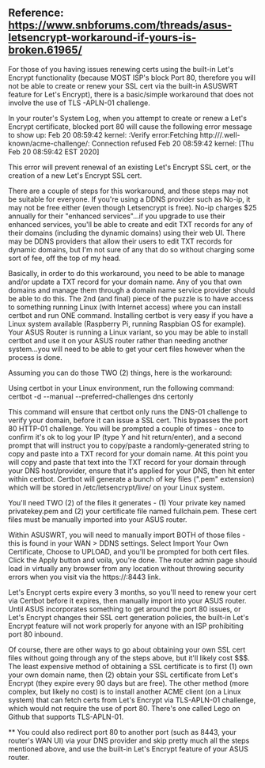 ## Reference: https://www.snbforums.com/threads/asus-letsencrypt-workaround-if-yours-is-broken.61965/

For those of you having issues renewing certs using the built-in Let's Encrypt functionality (because MOST ISP's block Port 80, therefore you will not be able to create or renew your SSL cert via the built-in ASUSWRT feature for Let's Encrypt), there is a basic/simple workaround that does not involve the use of TLS -APLN-01 challenge.

In your router's System Log, when you attempt to create or renew a Let's Encrypt certificate, blocked port 80 will cause the following error message to show up:
Feb 20 08:59:42 kernel: <your-domain-name>:Verify error:Fetching http://<your-domain-name>/.well-known/acme-challenge/<random-characters>: Connection refused
Feb 20 08:59:42 kernel: [Thu Feb 20 08:59:42 EST 2020]

This error will prevent renewal of an existing Let's Encrypt SSL cert, or the creation of a new Let's Encrypt SSL cert.

There are a couple of steps for this workaround, and those steps may not be suitable for everyone. If you're using a DDNS provider such as No-ip, it may not be free either (even though Letsencrypt is free). No-ip charges $25 annually for their "enhanced services"...if you upgrade to use their enhanced services, you'll be able to create and edit TXT records for any of their domains (including the dynamic domains) using their web UI. There may be DDNS providers that allow their users to edit TXT records for dynamic domains, but I'm not sure of any that do so without charging some sort of fee, off the top of my head.

Basically, in order to do this workaround, you need to be able to manage and/or update a TXT record for your domain name. Any of you that own domains and manage them through a domain name service provider should be able to do this. The 2nd (and final) piece of the puzzle is to have access to something running Linux (with Internet access) where you can install certbot and run ONE command. Installing certbot is very easy if you have a Linux system available (Raspberry Pi, running Raspbian OS for example). Your ASUS Router is running a Linux variant, so you may be able to install certbot and use it on your ASUS router rather than needing another system...you will need to be able to get your cert files however when the process is done.

Assuming you can do those TWO (2) things, here is the workaround:

Using certbot in your Linux environment, run the following command:
certbot -d <your-domain-name-goes-here> --manual --preferred-challenges dns certonly

This command will ensure that certbot only runs the DNS-01 challenge to verify your domain, before it can issue a SSL cert. This bypasses the port 80 HTTP-01 challenge. You will be prompted a couple of times - once to confirm it's ok to log your IP (type Y and hit return/enter), and a second prompt that will instruct you to copy/paste a randomly-generated string to copy and paste into a TXT record for your domain name. At this point you will copy and paste that text into the TXT record for your domain through your DNS host/provider, ensure that it's applied for your DNS, then hit enter within certbot. Certbot will generate a bunch of key files (".pem" extension) which will be stored in /etc/letsencrypt/live/<your-domain-name> on your Linux system.

You'll need TWO (2) of the files it generates - (1) Your private key named privatekey.pem and (2) your certificate file named fullchain.pem. These cert files must be manually imported into your ASUS router.

Within ASUSWRT, you will need to manually import BOTH of those files - this is found in your WAN > DDNS settings. Select Import Your Own Certificate, Choose to UPLOAD, and you'll be prompted for both cert files. Click the Apply button and voila, you're done. The router admin page should load in virtually any browser from any location without throwing security errors when you visit via the https://<your-domain>:8443 link.

Let's Encrypt certs expire every 3 months, so you'll need to renew your cert via Certbot before it expires, then manually import into your ASUS router. Until ASUS incorporates something to get around the port 80 issues, or Let's Encrypt changes their SSL cert generation policies, the built-in Let's Encrypt feature will not work properly for anyone with an ISP prohibiting port 80 inbound.

Of course, there are other ways to go about obtaining your own SSL cert files without going through any of the steps above, but it'll likely cost $$$. The least expensive method of obtaining a SSL certificate is to first (1) own your own domain name, then (2) obtain your SSL certificate from Let's Encrypt (they expire every 90 days but are free). The other method (more complex, but likely no cost) is to install another ACME client (on a Linux system) that can fetch certs from Let's Encrypt via TLS-APLN-01 challenge, which would not require the use of port 80. There's one called Lego on Github that supports TLS-APLN-01.

** You could also redirect port 80 to another port (such as 8443, your router's WAN UI) via your DNS provider and skip pretty much all the steps mentioned above, and use the built-in Let's Encrypt feature of your ASUS router.
